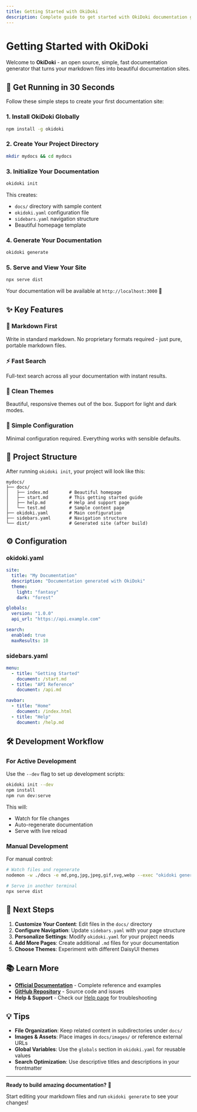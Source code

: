 ```yaml
---
title: Getting Started with OkiDoki
description: Complete guide to get started with OkiDoki documentation generator
---
```


# Getting Started with OkiDoki

Welcome to **OkiDoki** - an open source, simple, fast documentation generator that turns your markdown files into beautiful documentation sites.

## 🚀 Get Running in 30 Seconds

Follow these simple steps to create your first documentation site:

### 1. Install OkiDoki Globally

```bash
npm install -g okidoki
```

### 2. Create Your Project Directory

```bash
mkdir mydocs && cd mydocs
```

### 3. Initialize Your Documentation

```bash
okidoki init
```

This creates:
- `docs/` directory with sample content
- `okidoki.yaml` configuration file  
- `sidebars.yaml` navigation structure
- Beautiful homepage template

### 4. Generate Your Documentation

```bash
okidoki generate
```

### 5. Serve and View Your Site

```bash
npx serve dist
```

Your documentation will be available at `http://localhost:3000` 🎉

## ✨ Key Features

### 📝 Markdown First
Write in standard markdown. No proprietary formats required - just pure, portable markdown files.

### ⚡ Fast Search  
Full-text search across all your documentation with instant results.

### 🎨 Clean Themes
Beautiful, responsive themes out of the box. Support for light and dark modes.

### 🔧 Simple Configuration
Minimal configuration required. Everything works with sensible defaults.

## 📁 Project Structure

After running `okidoki init`, your project will look like this:

```
mydocs/
├── docs/
│   ├── index.md        # Beautiful homepage
│   ├── start.md        # This getting started guide
│   ├── help.md         # Help and support page
│   └── test.md         # Sample content page
├── okidoki.yaml        # Main configuration
├── sidebars.yaml       # Navigation structure
└── dist/               # Generated site (after build)
```

## ⚙️ Configuration

### okidoki.yaml

```yaml
site:
  title: "My Documentation"
  description: "Documentation generated with OkiDoki"
  theme:
    light: "fantasy"
    dark: "forest"

globals:
  version: "1.0.0"
  api_url: "https://api.example.com"

search:
  enabled: true
  maxResults: 10
```

### sidebars.yaml

```yaml
menu:
  - title: "Getting Started"
    document: /start.md
  - title: "API Reference" 
    document: /api.md

navbar:
  - title: "Home"
    document: /index.html
  - title: "Help"
    document: /help.md
```

## 🛠️ Development Workflow

### For Active Development

Use the `--dev` flag to set up development scripts:

```bash
okidoki init --dev
npm install
npm run dev:serve
```

This will:
- Watch for file changes
- Auto-regenerate documentation  
- Serve with live reload

### Manual Development

For manual control:

```bash
# Watch files and regenerate
nodemon -w ./docs -e md,png,jpg,jpeg,gif,svg,webp --exec "okidoki generate"

# Serve in another terminal
npx serve dist
```

## 🎯 Next Steps

1. **Customize Your Content**: Edit files in the `docs/` directory
2. **Configure Navigation**: Update `sidebars.yaml` with your page structure
3. **Personalize Settings**: Modify `okidoki.yaml` for your project needs
4. **Add More Pages**: Create additional `.md` files for your documentation
5. **Choose Themes**: Experiment with different DaisyUI themes

## 📚 Learn More

- **[Official Documentation](https://jbeejones.github.io/okidoki-website/index.html)** - Complete reference and examples
- **[GitHub Repository](https://github.com/jbeejones/okidoki)** - Source code and issues
- **Help & Support** - Check our [Help page](/help) for troubleshooting

## 💡 Tips

- **File Organization**: Keep related content in subdirectories under `docs/`
- **Images & Assets**: Place images in `docs/images/` or reference external URLs
- **Global Variables**: Use the `globals` section in `okidoki.yaml` for reusable values
- **Search Optimization**: Use descriptive titles and descriptions in your frontmatter

---

**Ready to build amazing documentation?** 🚀 

Start editing your markdown files and run `okidoki generate` to see your changes! 